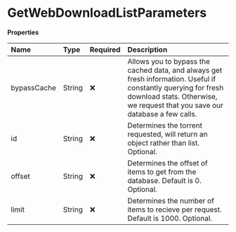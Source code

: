 # GetWebDownloadListParameters

**Properties**

| Name        | Type   | Required | Description                                                                                                                                                                                   |
| :---------- | :----- | :------- | :-------------------------------------------------------------------------------------------------------------------------------------------------------------------------------------------- |
| bypassCache | String | ❌       | Allows you to bypass the cached data, and always get fresh information. Useful if constantly querying for fresh download stats. Otherwise, we request that you save our database a few calls. |
| id          | String | ❌       | Determines the torrent requested, will return an object rather than list. Optional.                                                                                                           |
| offset      | String | ❌       | Determines the offset of items to get from the database. Default is 0. Optional.                                                                                                              |
| limit       | String | ❌       | Determines the number of items to recieve per request. Default is 1000. Optional.                                                                                                             |
